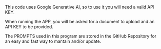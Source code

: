 This code uses Google Generative AI, so to use it you will need a valid API KEY.

When running the APP, you will be asked for a document to upload and an API KEY to be provided.

The PROMPTS used in this program are stored in the GitHub Repository for an easy and fast way to mantain and/or update.

